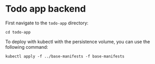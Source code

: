 # Todo app backend

First navigate to the `todo-app` directory:

```shell
cd todo-app
```

To deploy with kubectl with the persistence volume, you can use the following command:

```shell
kubectl apply -f ../base-manifests -f base-manifests
```
